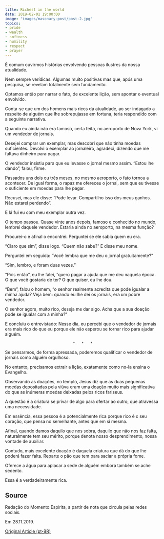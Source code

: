 ```yaml
---
title: Richest in the world
date: 2019-02-01 19:00:00
image: "images/masonary-post/post-2.jpg"
topics: 
- pride
- wealth
- softness
- humility
- respect
- prayer
---
```


É comum ouvirmos histórias envolvendo pessoas ilustres da nossa atualidade.

Nem sempre verídicas. Algumas muito positivas mas que, após uma pesquisa, se
revelam totalmente sem fundamento.

Optamos então por narrar o fato, de excelente lição, sem apontar o eventual
envolvido.

Conta-se que um dos homens mais ricos da atualidade, ao ser indagado a respeito
de alguém que lhe sobrepujasse em fortuna, teria respondido com a seguinte
narrativa.

Quando eu ainda não era famoso, certa feita, no aeroporto de Nova York, vi um
vendedor de jornais.

Desejei comprar um exemplar, mas descobri que não tinha moedas suficientes.
Devolvi o exemplar ao jornaleiro, agradeci, dizendo que me faltava dinheiro
para pagar.

O vendedor insistiu para que eu levasse o jornal mesmo assim. “Estou lhe
dando”, falou, firme.

Passados uns dois ou três meses, no mesmo aeroporto, o fato tornou a acontecer.
De igual forma, o rapaz me ofereceu o jornal, sem que eu tivesse o suficiente
em moedas para lhe pagar.

Recusei, mas ele disse: “Pode levar. Compartilho isso dos meus ganhos. Não
estarei perdendo”.

E lá fui eu com meu exemplar outra vez.

O tempo passou. Quase vinte anos depois, famoso e conhecido no mundo, lembrei
daquele vendedor. Estaria ainda no aeroporto, na mesma função?

Procurei-o e afinal o encontrei. Perguntei se ele sabia quem eu era.

“Claro que sim”, disse logo. “Quem não sabe?” E disse meu nome.

Perguntei em seguida: “Você lembra que me deu o jornal gratuitamente?”

“Sim, lembro, e foram duas vezes.”

“Pois então”, eu lhe falei, “quero pagar a ajuda que me deu naquela época. O
que você gostaria de ter? O que quiser, eu lhe dou.

“Bem”, falou o homem, “o senhor realmente acredita que pode igualar a minha
ajuda? Veja bem: quando eu lhe dei os jornais, era um pobre vendedor.

O senhor agora, muito rico, deseja me dar algo. Acha que a sua doação pode se
igualar com a minha?”

E concluiu o entrevistado: Nesse dia, eu percebi que o vendedor de jornais era
mais rico do que eu porque ele não esperou se tornar rico para ajudar alguém.

                                   *   *   *

Se pensarmos, de forma apressada, poderemos qualificar o vendedor de jornais
como alguém orgulhoso.

No entanto, precisamos extrair a lição, exatamente como no-la ensina o
Evangelho.

Observando as doações, no templo, Jesus diz que as duas pequenas moedas
depositadas pela viúva eram uma doação muito mais significativa do que as
inúmeras moedas deixadas pelos ricos fariseus.

A questão é a criatura se privar de algo para ofertar ao outro, que atravessa
uma necessidade.

Em essência, essa pessoa é a potencialmente rica porque rico é o seu coração,
que pensa no semelhante, antes que em si mesma.

Afinal, quando damos daquilo que nos sobra, daquilo que não nos faz falta,
naturalmente tem seu mérito, porque denota nosso desprendimento, nossa vontade
de auxiliar.

Contudo, mais excelente doação é daquela criatura que dá do que lhe poderá
fazer falta. Reparte o pão que tem para saciar a própria fome.

Oferece a água para aplacar a sede de alguém embora também se ache sedento.

Essa é a verdadeiramente rica.

## Source
Redação do Momento Espírita, a partir de
nota que circula pelas redes sociais.

Em 28.11.2019.

[Original Article (pt-BR)](http://momento.com.br/pt/ler_texto.php?id=5897)

